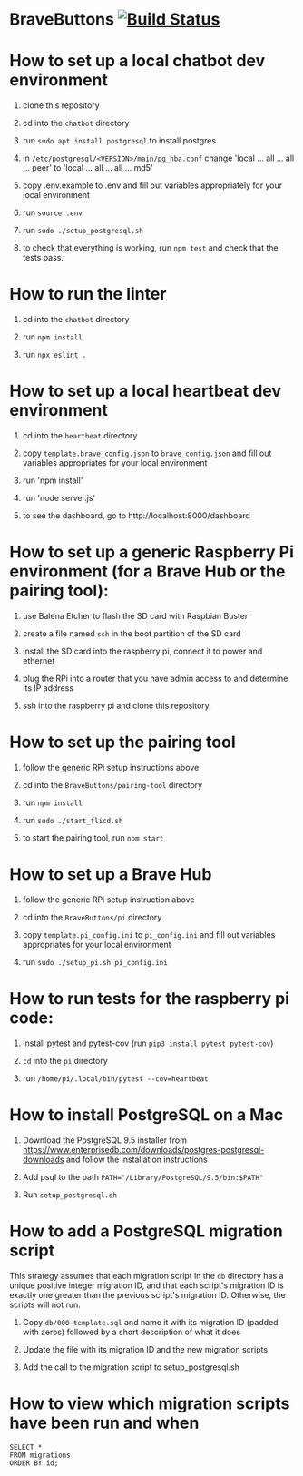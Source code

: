 # BraveButtons [![Build Status](https://travis-ci.com/bravetechnologycoop/BraveButtons.svg?branch=master)](https://travis-ci.com/bravetechnologycoop/BraveButtons)


# How to set up a local chatbot dev environment

1. clone this repository

1. cd into the `chatbot` directory

1. run `sudo apt install postgresql` to install postgres

1. in `/etc/postgresql/<VERSION>/main/pg_hba.conf` change 'local ... all ... all ... peer' to 'local ... all ... all ... md5'

1. copy .env.example to .env and fill out variables appropriately for your local environment

1. run `source .env`

1. run `sudo ./setup_postgresql.sh`

1. to check that everything is working, run `npm test` and check that the tests pass.

# How to run the linter

1. cd into the `chatbot` directory

1. run `npm install`

1. run `npx eslint .`

# How to set up a local heartbeat dev environment

1. cd into the `heartbeat` directory

1. copy `template.brave_config.json` to `brave_config.json` and fill out variables
appropriates for your local environment

1. run 'npm install'

1. run 'node server.js'

1. to see the dashboard, go to http://localhost:8000/dashboard

# How to set up a generic Raspberry Pi environment (for a Brave Hub or the pairing tool):

1. use Balena Etcher to flash the SD card with Raspbian Buster

1. create a file named `ssh` in the boot partition of the SD card

1. install the SD card into the raspberry pi, connect it to power and ethernet

1. plug the RPi into a router that you have admin access to and determine its IP address

1. ssh into the raspberry pi and clone this repository.

# How to set up the pairing tool

1. follow the generic RPi setup instructions above

1. cd into the `BraveButtons/pairing-tool` directory

1. run `npm install`

1. run `sudo ./start_flicd.sh`

1. to start the pairing tool, run `npm start`

# How to set up a Brave Hub

1. follow the generic RPi setup instruction above

1. cd into the `BraveButtons/pi` directory

1. copy `template.pi_config.ini` to `pi_config.ini` and fill out variables
appropriates for your local environment

1. run `sudo ./setup_pi.sh pi_config.ini`

# How to run tests for the raspberry pi code:

1.  install pytest and pytest-cov (run `pip3 install pytest pytest-cov`)

1. `cd` into the `pi` directory

1.  run `/home/pi/.local/bin/pytest --cov=heartbeat`

# How to install PostgreSQL on a Mac

1. Download the PostgreSQL 9.5 installer from https://www.enterprisedb.com/downloads/postgres-postgresql-downloads and follow the installation instructions

1. Add psql to the path
   `PATH="/Library/PostgreSQL/9.5/bin:$PATH"`

1. Run `setup_postgresql.sh`

# How to add a PostgreSQL migration script 

This strategy assumes that each migration script in the `db` directory has a unique positive integer migration ID,
and that each script's migration ID is exactly one greater than the previous script's migration ID. 
Otherwise, the scripts will not run.

1. Copy `db/000-template.sql` and name it with its migration ID (padded with zeros) followed by a short description of what it does

1. Update the file with its migration ID and the new migration scripts

1. Add the call to the migration script to setup_postgresql.sh

# How to view which migration scripts have been run and when

```
SELECT *
FROM migrations
ORDER BY id;
```

